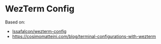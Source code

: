 # WezTerm Config

Based on:
- [Issafalcon/wezterm-config](https://github.com/Issafalcon/wezterm-config/tree/main/projects)
- https://cosimomatteini.com/blog/terminal-configurations-with-wezterm
